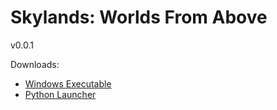 # Skylands: Worlds From Above
v0.0.1

Downloads:
- [Windows Executable](https://github.com/HMI-Studios/Skylands-WFA/releases/download/v0.0.1-alpha/Skylands.exe)
- [Python Launcher](https://github.com/kjniemela/Skylands-WFA/raw/master/launcher.py)
